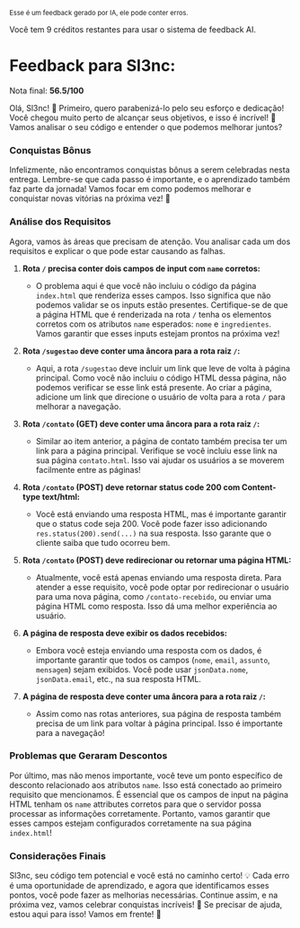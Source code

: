 <sup>Esse é um feedback gerado por IA, ele pode conter erros.</sup>

Você tem 9 créditos restantes para usar o sistema de feedback AI.

# Feedback para Sl3nc:

Nota final: **56.5/100**

Olá, Sl3nc! 🚀 Primeiro, quero parabenizá-lo pelo seu esforço e dedicação! Você chegou muito perto de alcançar seus objetivos, e isso é incrível! 🎉 Vamos analisar o seu código e entender o que podemos melhorar juntos?

### Conquistas Bônus
Infelizmente, não encontramos conquistas bônus a serem celebradas nesta entrega. Lembre-se que cada passo é importante, e o aprendizado também faz parte da jornada! Vamos focar em como podemos melhorar e conquistar novas vitórias na próxima vez! 💪

### Análise dos Requisitos
Agora, vamos às áreas que precisam de atenção. Vou analisar cada um dos requisitos e explicar o que pode estar causando as falhas.

1. **Rota `/` precisa conter dois campos de input com `name` corretos:**
   - O problema aqui é que você não incluiu o código da página `index.html` que renderiza esses campos. Isso significa que não podemos validar se os inputs estão presentes. Certifique-se de que a página HTML que é renderizada na rota `/` tenha os elementos corretos com os atributos `name` esperados: `nome` e `ingredientes`. Vamos garantir que esses inputs estejam prontos na próxima vez!

2. **Rota `/sugestao` deve conter uma âncora para a rota raiz `/`:**
   - Aqui, a rota `/sugestao` deve incluir um link que leve de volta à página principal. Como você não incluiu o código HTML dessa página, não podemos verificar se esse link está presente. Ao criar a página, adicione um link que direcione o usuário de volta para a rota `/` para melhorar a navegação.

3. **Rota `/contato` (GET) deve conter uma âncora para a rota raiz `/`:**
   - Similar ao item anterior, a página de contato também precisa ter um link para a página principal. Verifique se você incluiu esse link na sua página `contato.html`. Isso vai ajudar os usuários a se moverem facilmente entre as páginas!

4. **Rota `/contato` (POST) deve retornar status code 200 com Content-type text/html:**
   - Você está enviando uma resposta HTML, mas é importante garantir que o status code seja 200. Você pode fazer isso adicionando `res.status(200).send(...)` na sua resposta. Isso garante que o cliente saiba que tudo ocorreu bem.

5. **Rota `/contato` (POST) deve redirecionar ou retornar uma página HTML:**
   - Atualmente, você está apenas enviando uma resposta direta. Para atender a esse requisito, você pode optar por redirecionar o usuário para uma nova página, como `/contato-recebido`, ou enviar uma página HTML como resposta. Isso dá uma melhor experiência ao usuário.

6. **A página de resposta deve exibir os dados recebidos:**
   - Embora você esteja enviando uma resposta com os dados, é importante garantir que todos os campos (`nome`, `email`, `assunto`, `mensagem`) sejam exibidos. Você pode usar `jsonData.nome`, `jsonData.email`, etc., na sua resposta HTML.

7. **A página de resposta deve conter uma âncora para a rota raiz `/`:**
   - Assim como nas rotas anteriores, sua página de resposta também precisa de um link para voltar à página principal. Isso é importante para a navegação!

### Problemas que Geraram Descontos
Por último, mas não menos importante, você teve um ponto específico de desconto relacionado aos atributos `name`. Isso está conectado ao primeiro requisito que mencionamos. É essencial que os campos de input na página HTML tenham os `name` attributes corretos para que o servidor possa processar as informações corretamente. Portanto, vamos garantir que esses campos estejam configurados corretamente na sua página `index.html`!

### Considerações Finais
Sl3nc, seu código tem potencial e você está no caminho certo! 💡 Cada erro é uma oportunidade de aprendizado, e agora que identificamos esses pontos, você pode fazer as melhorias necessárias. Continue assim, e na próxima vez, vamos celebrar conquistas incríveis! 🎊 Se precisar de ajuda, estou aqui para isso! Vamos em frente! 🚀